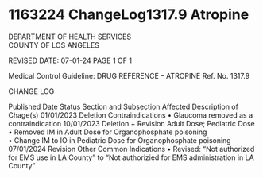 # 1163224 ChangeLog1317.9 Atropine

DEPARTMENT OF HEALTH SERVICES  
COUNTY OF LOS ANGELES  
 
 
REVISED DATE: 07-01-24                                                              PAGE 1 OF 1 
 
Medical Control Guideline: DRUG REFERENCE – ATROPINE                                Ref. No. 1317.9 
 
CHANGE LOG 
 
Published 
Date 
Status Section and 
Subsection Affected 
Description of Chage(s) 
01/01/2023 Deletion 
Contraindications 
• Glaucoma removed as a 
contraindication 
10/01/2023 Deletion + 
Revision 
Adult Dose; 
Pediatric Dose 
• Removed IM in Adult Dose for 
Organophosphate poisoning  
• Change IM to IO in Pediatric 
Dose for Organophosphate 
poisoning  
07/01/2024 Revision Other Common 
Indications 
• Revised: “Not authorized for 
EMS use in LA County” to 
“Not authorizied for EMS 
administration in LA County”
